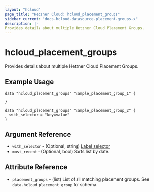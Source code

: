 ```yaml
---
layout: "hcloud"
page_title: "Hetzner Cloud: hcloud_placement_groups"
sidebar_current: "docs-hcloud-datasource-placement-groups-x"
description: |-
Provides details about multiple Hetzner Cloud Placement Groups.
---
```


# hcloud_placement_groups
Provides details about multiple Hetzner Cloud Placement Groups.


## Example Usage
```hcl
data "hcloud_placement_groups" "sample_placement_group_1" {

}

data "hcloud_placement_groups" "sample_placement_group_2" {
  with_selector = "key=value"
}
```

## Argument Reference

- `with_selector` - (Optional, string) [Label selector](https://docs.hetzner.cloud/#overview-label-selector)
- `most_recent` - (Optional, bool) Sorts list by date.

## Attribute Reference
- `placement_groups` - (list) List of all matching placement groups. See `data.hcloud_placement_group` for schema.
